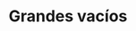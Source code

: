 ---
number: '3'
title: 'Grandes vacíos'
summary: 'Diseñamos espacios que creemos dignos de habitar, sin embargo, se convierten en espacios sin uso.'
text: 'Los arquitectos diseñamos a partir de un sueño, de un imaginario. Cada proyecto tiene un alma y un mensaje qué ofrecer. Espacios que te invitan a entrar, invitan al ocio y al esparcimiento, que fueron pensados para el disfrute de la comunidad. Sin embargo, la realidad es diferente, las actividades y dinámicas sociales que se presentan no son exactamente lo que se tenía imaginado.'
question: '¿Son nuestros diseños coherentes con la visión de la sociedad o queremos con ellos cambiarla?'
image: '/big-voids.png'
---